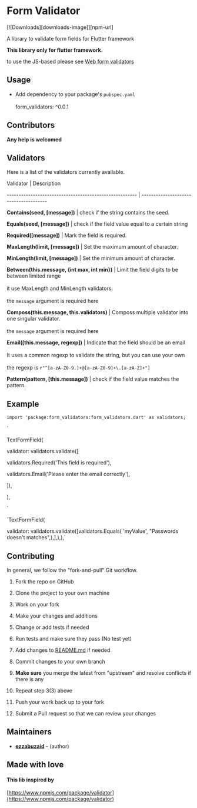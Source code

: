 
  

# Form Validator

  

[![Downloads][downloads-image]][npm-url]

  

A library to validate form fields for Flutter framework

  

**This library only for flutter framework.**

  

to use the JS-based please see [Web form validators](https://github.com/ezzabuzaid/web-validators)

  

## Usage

- Add dependency to your package's `pubspec.yaml`<br></br>form_validators: ^0.0.1

  

## Contributors

  

**Any help is welcomed**

  

## Validators

  

Here is a list of the validators currently available.

  

Validator | Description

  

------------------------------------------------------- | --------------------------------------

  

**Contains(seed, [message])** | check if the string contains the seed.

  

**Equals(seed, [message])** | check if the field value equal to a certain string

  

**Required([message])** | Mark the field is required.

  

**MaxLength(limit, [message])** | Set the maximum amount of character.

  

**MinLength(limit, [message])** | Set the minimum amount of character.

  

**Between(this.message, {int max, int min})** | Limit the field digits to be between limited range<br></br>it use MaxLength and MinLength validators.<br></br> the `message` argument is required here

  

**Composs(this.message, this.validators)** | Composs multiple validator into one singular validator.<br></br> the `message` argument is required here

  

**Email([this.message, regexp])** | Indicate that the field should be an email<br></br>It uses a common regexp to validate the string, but you can use your own<br></br> the regexp is `r"^[a-zA-Z0-9.]+@[a-zA-Z0-9]+\.[a-zA-Z]+"]`

  

**Pattern(pattern, [this.message])** | check if the field value matches the pattern.

  

## Example

`import 'package:form_validators:form_validators.dart' as validators;`

  

`

TextFormField(

validator: validators.validate([

validators.Required('This field is required'),

validators.Email('Please enter the email correctly'),

]),

),

`

  
  

`TextFormField(

validator: validators.validate([validators.Equals( 'myValue', "Passwords doesn't matches",),],),),`

  
  

## Contributing

  

In general, we follow the "fork-and-pull" Git workflow.

  

1. Fork the repo on GitHub

  

2. Clone the project to your own machine

  

3. Work on your fork

  

1. Make your changes and additions

  

2. Change or add tests if needed

  

3. Run tests and make sure they pass (No test yet)

  

4. Add changes to [README.md](http://readme.md/) if needed

  

4. Commit changes to your own branch

  

5.  **Make sure** you merge the latest from "upstream" and resolve conflicts if there is any

  

6. Repeat step 3(3) above

  

7. Push your work back up to your fork

  

8. Submit a Pull request so that we can review your changes

  

## Maintainers

  

-  [ **ezzabuzaid**](https://github.com/ezzabuzaid) - (author)

  

## Made with love
 

#### This lib inspired by
 
[https://www.npmjs.com/package/validator](https://www.npmjs.com/package/validator)
